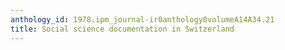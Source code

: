 ```yaml
---
anthology_id: 1978.ipm_journal-ir0anthology0volumeA14A34.21
title: Social science documentation in Switzerland
---
```

